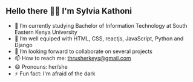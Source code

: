 <!--Level 1: Simple bio stats -->
## Hello there 👋🏾 I'm Sylvia Kathoni

- 🔭 I’m currently studying Bachelor of Information Technology at South Eastern Kenya University<br/>
- 🌱 I’m well equiped with HTML, CSS, reactjs, JavaScript, Python and Django <br/>
- 👯 I’m looking forward to collaborate on several projects <br/>
- 📫 How to reach me: thrusherkeys@gmail.com<br/>
- 😄 Pronouns: her/she<br/>
- ⚡ Fun fact: I'm afraid of the dark<br/>
<!-- GitHub stats from https://github.com/anuraghazara/github-readme-stats -->
